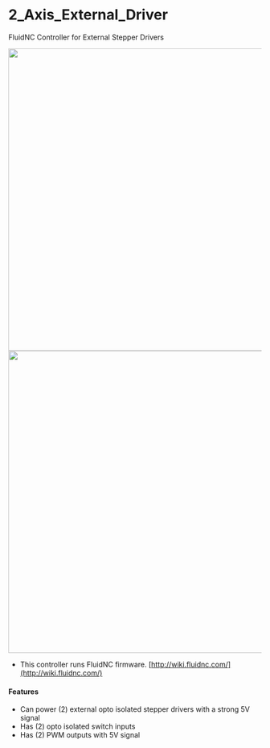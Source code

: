 # 2_Axis_External_Driver
FluidNC Controller for External Stepper Drivers

<img src="./readmePic/board.jpg" width="600">
<img src="./readmePic/case.jpg" width="600">


- This controller runs FluidNC firmware.
[http://wiki.fluidnc.com/](http://wiki.fluidnc.com/)

#### Features
- Can power (2) external opto isolated stepper drivers with a strong 5V signal
- Has (2) opto isolated switch inputs
- Has (2) PWM outputs with 5V signal

